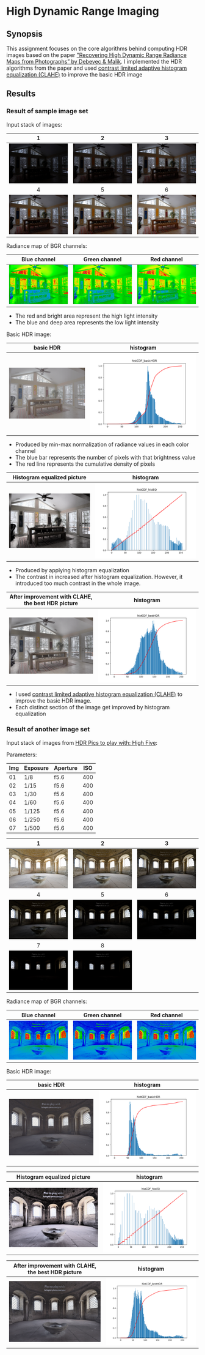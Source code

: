 # High Dynamic Range Imaging

## Synopsis

This assignment focuses on the core algorithms behind computing HDR images based on the paper ["Recovering High
 Dynamic Range Radiance Maps from Photographs” by Debevec & Malik](https://www.pauldebevec.com/Research/HDR/). I implemented the HDR algorithms from the paper and used [contrast limited adaptive histogram equalization (CLAHE)](https://en.wikipedia.org/wiki/Adaptive_histogram_equalization) to improve the basic HDR image

## Results

### Result of sample image set

Input stack of images:

1 | 2 | 3
|:---:|:---:|:---:|
![00](submission/sample-00.png) | ![00](submission/sample-01.png) | ![00](submission/sample-02.png)
 4 | 5 | 6
![00](submission/sample-03.png) | ![00](submission/sample-04.png) | ![00](submission/sample-05.png)

Radiance map of BGR channels:

Blue channel | Green channel | Red channel
|---|---|---|
![B](submission/radiance_map_0.png) | ![G](submission/radiance_map_1.png) | ![R](submission/radiance_map_2.png)

- The red and bright area represent the high light intensity 
- The blue and deep area represents the low light intensity

Basic HDR image:

basic HDR | histogram
|---|---|
![basic HDR](submission/basicHDR.png) | ![hist of basic HDR](submission/histCDF_basicHDR.png)

- Produced by min-max normalization of radiance values in each color channel
- The blue bar represents the number of pixels with that brightness value
- The red line represents the cumulative density of pixels

Histogram equalized picture | histogram
|---|---|
![histEQ](submission/histEQ.png) | ![](submission/histCDF_histEQ.png)

- Produced by applying histogram equalization
- The contrast in increased after histogram equalization. However, it introduced too much contrast in the whole image.

After improvement with CLAHE, the best HDR picture | histogram
|---|---|
![basic HDR](submission/bestHDR.png) | ![](submission/histCDF_bestHDR.png)

- I used [contrast limited adaptive histogram equalization (CLAHE)](https://en.wikipedia.org/wiki/Adaptive_histogram_equalization) to improve the basic HDR image.
- Each distinct section of the image get improved by histogram equalization

### Result of another image set

Input stack of images from [HDR Pics to play with: High Five](https://farbspiel-photo.com/learn/hdr-pics-to-play-with/high-five-ppw):

Parameters:

Img | Exposure | Aperture | ISO
|---|---|---|---|
01 | 1/8 | f5.6 | 400
02 | 1/15 | f5.6 | 400 
03 | 1/30 | f5.6 | 400
04 | 1/60 | f5.6 | 400
05 | 1/125 | f5.6 | 400
06 | 1/250 | f5.6 | 400
07 | 1/500 | f5.6 | 400

1 | 2 | 3
|:---:|:---:|:---:|
![00](submission2/input_01.png) | ![00](submission2/input_02.png) | ![00](submission2/input_03.png)
 4 | 5 | 6
![00](submission2/input_04.png) | ![00](submission2/input_05.png) | ![00](submission2/input_06.png)
 7 | 8
![00](submission2/input_07.png) | ![00](submission2/input_08.png)

Radiance map of BGR channels:

Blue channel | Green channel | Red channel
|---|---|---|
![B](submission2/radiance_map_0.png) | ![G](submission2/radiance_map_1.png) | ![R](submission2/radiance_map_2.png)

Basic HDR image:

basic HDR | histogram
|---|---|
![basic HDR](submission2/basicHDR.png) | ![hist of basic HDR](submission2/histCDF_basicHDR.png)

Histogram equalized picture | histogram
|---|---|
![histEQ](submission2/histEQ.png) | ![](submission2/histCDF_histEQ.png)

After improvement with CLAHE, the best HDR picture | histogram
|---|---|
![basic HDR](submission2/bestHDR.png) | ![](submission2/histCDF_bestHDR.png)

